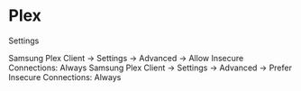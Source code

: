 # Plex

Settings

Samsung Plex Client -> Settings -> Advanced -> Allow Insecure Connections: Always
Samsung Plex Client -> Settings -> Advanced -> Prefer Insecure Connections: Always
